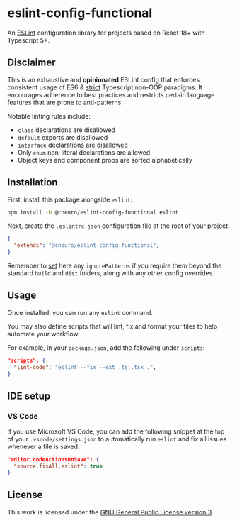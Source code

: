 # eslint-config-functional

An [ESLint](https://eslint.org/) configuration library for projects based on React 18+ with Typescript 5+.

## Disclaimer

This is an exhaustive and **opinionated** ESLint config that enforces consistent usage of ES6 & [strict](https://typescript-eslint.io/linting/configs/#strict) Typescript non-OOP paradigms. It encourages adherence to best practices and restricts certain language features that are prone to anti-patterns.

Notable linting rules include:

- `class` declarations are disallowed
- `default` exports are disallowed
- `interface` declarations are disallowed
- Only `enum` non-literal declarations are allowed
- Object keys and component props are sorted alphabetically

## Installation

First, install this package alongside `eslint`:

```sh
npm install -D @cneuro/eslint-config-functional eslint
```

Next, create the `.eslintrc.json` configuration file at the root of your project:

```json
{
  "extends": "@cneuro/eslint-config-functional",
}
```

Remember to [set](https://eslint.org/docs/latest/user-guide/configuring/ignoring-code) here any `ignorePatterns` if you require them beyond the standard `build` and `dist` folders, along with any other config overrides.

## Usage

Once installed, you can run any `eslint` command.

You may also define scripts that will lint, fix and format your files to help automate your workflow.

For example, in your `package.json`, add the following under `scripts`:

```json
"scripts": {
  "lint-code": "eslint --fix --ext .ts,.tsx .",
}
```

## IDE setup

### VS Code

If you use Microsoft VS Code, you can add the following snippet at the top of your `.vscode/settings.json` to automatically run `eslint` and fix all issues whenever a file is saved.

```json
"editor.codeActionsOnSave": {
  "source.fixAll.eslint": true
}
```

## License

This work is licensed under the [GNU General Public License version 3](https://www.gnu.org/licenses/gpl-3.0.en.html).
